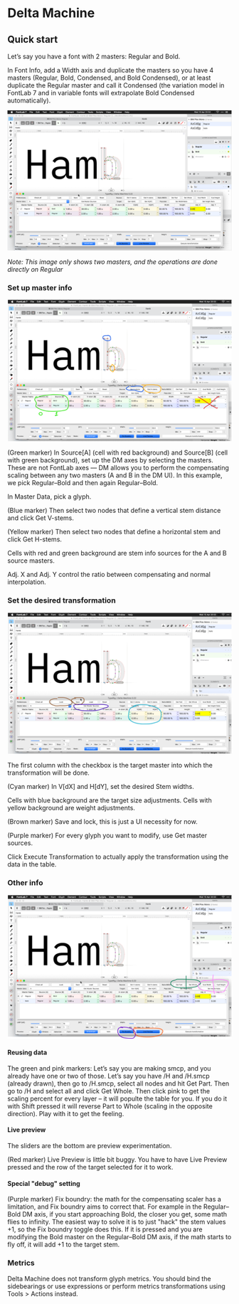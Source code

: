 # Delta Machine

## Quick start

Let’s say you have a font with 2 masters: Regular and Bold.

In Font Info, add a Width axis and duplicate the masters so you have 4 masters (Regular, Bold, Condensed, and Bold Condensed), or at least duplicate the Regular master and call it Condensed (the variation model in FontLab 7 and in variable fonts will extrapolate Bold Condensed automatically).

![](./img/dm1.png)

_Note: This image only shows two masters, and the operations are done directly on Regular_

### Set up master info

![](./img/dm2.png)

(Green marker) In Source[A] (cell with red background) and Source[B] (cell with green background), set up the DM axes by selecting the masters. These are not FontLab axes — DM allows you to perform the compensating scaling between any two masters (A and B in the DM UI). In this example, we pick Regular–Bold and then again Regular–Bold.

In Master Data, pick a glyph.

(Blue marker) Then select two nodes that define a vertical stem distance and click Get V-stems.

(Yellow marker) Then select two nodes that define a horizontal stem and click Get H-stems.

Cells with red and green background are stem info sources for the A and B source masters.

Adj. X and Adj. Y control the ratio between compensating and normal interpolation.

### Set the desired transformation

![](./img/dm3.png)

The first column with the checkbox is the target master into which the transformation will be done.

(Cyan marker) In V[dX] and H[dY], set the desired Stem widths.

Cells with blue background are the target size adjustments. Cells with yellow background are weight adjustments.

(Brown marker) Save and lock, this is just a UI necessity for now.

(Purple marker) For every glyph you want to modify, use Get master sources.

Click Execute Transformation to actually apply the transformation using the data in the table.

### Other info

![](./img/dm4.png)

#### Reusing data

The green and pink markers: Let’s say you are making smcp, and you already have one or two of those. Let’s say you have /H and /H.smcp (already drawn), then go to /H.smcp, select all nodes and hit Get Part. Then go to /H and select all and click Get Whole. Then click pink to get the scaling percent for every layer – it will populte the table for you. If you do it with Shift pressed it will reverse Part to Whole (scaling in the opposite direction). Play with it to get the feeling.

#### Live preview

The sliders are the bottom are preview experimentation.

(Red marker) Live Preview is little bit buggy. You have to have Live Preview pressed and the row of the target selected for it to work.

#### Special "debug" setting

(Purple marker) Fix boundry: the math for the compensating scaler has a limitation, and Fix boundry aims to correct that. For example in the Regular–Bold DM axis, if you start approaching Bold, the closer you get, some math flies to infinity. The easiest way to solve it is to just "hack" the stem values +1, so the Fix boundry toggle does this. If it is pressed and you are modifying the Bold master on the Regular–Bold DM axis, if the math starts to fly off, it will add +1 to the target stem.

### Metrics

Delta Machine does not transform glyph metrics. You should bind the sidebearings or use expressions or perform metrics transformations using Tools > Actions instead.

